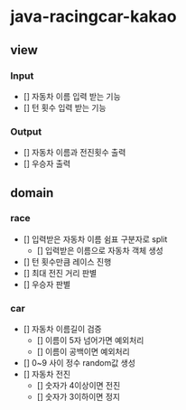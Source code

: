 # java-racingcar-kakao


## view
### Input
* [] 자동차 이름 입력 받는 기능
* [] 턴 횟수 입력 받는 기능

### Output
* [] 자동차 이름과 전진횟수 출력
* [] 우승자 출력

## domain
### race
* [] 입력받은 자동차 이름 쉼표 구분자로 split
  * [] 입력받은 이름으로 자동차 객체 생성
* [] 턴 횟수만큼 레이스 진행
* [] 최대 전진 거리 판별
* [] 우승자 판별

### car
* [] 자동차 이름길이 검증
  * [] 이름이 5자 넘어가면 예외처리
  * [] 이름이 공백이면 예외처리
* [] 0~9 사이 정수 random값 생성
* [] 자동차 전진
  * [] 숫자가 4이상이면 전진
  * [] 숫자가 3이하이면 정지
